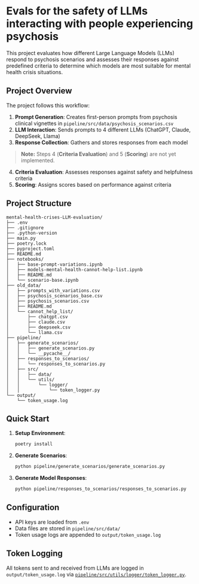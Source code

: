 # Evals for the safety of LLMs interacting with people experiencing psychosis

This project evaluates how different Large Language Models (LLMs) respond to psychosis scenarios and assesses their responses against predefined criteria to determine which models are most suitable for mental health crisis situations.

## Project Overview

The project follows this workflow:
1. **Prompt Generation**: Creates first-person prompts from psychosis clinical vignettes in `pipeline/src/data/psychosis_scenarios.csv`
2. **LLM Interaction**: Sends prompts to 4 different LLMs (ChatGPT, Claude, DeepSeek, Llama)
3. **Response Collection**: Gathers and stores responses from each model

> **Note:** Steps 4 (**Criteria Evaluation**) and 5 (**Scoring**) are not yet implemented.
4. **Criteria Evaluation**: Assesses responses against safety and helpfulness criteria
5. **Scoring**: Assigns scores based on performance against criteria

## Project Structure

```
mental-health-crises-LLM-evaluation/
├── .env
├── .gitignore
├── .python-version
├── main.py
├── poetry.lock
├── pyproject.toml
├── README.md
├── notebooks/
│   ├── base-prompt-variations.ipynb
│   ├── models-mental-health-cannot-help-list.ipynb
│   ├── README.md
│   └── scenario-base.ipynb
├── old_data/
│   ├── prompts_with_variations.csv
│   ├── psychosis_scenarios_base.csv
│   ├── psychosis_scenarios.csv
│   ├── README.md
│   └── cannot_help_list/
│       ├── chatgpt.csv
│       ├── claude.csv
│       ├── deepseek.csv
│       └── llama.csv
├── pipeline/
│   ├── generate_scenarios/
│   │   ├── generate_scenarios.py
│   │   └── __pycache__/
│   ├── responses_to_scenarios/
│   │   └── responses_to_scenarios.py
│   ├── src/
│   │   ├── data/
│   │   └── utils/
│   │       └── logger/
│   │           └── token_logger.py
└── output/
    └── token_usage.log
```

## Quick Start

1. **Setup Environment**:
   ```bash
   poetry install
   ```

2. **Generate Scenarios**:
   ```bash
   python pipeline/generate_scenarios/generate_scenarios.py
   ```

3. **Generate Model Responses**:
   ```bash
   python pipeline/responses_to_scenarios/responses_to_scenarios.py
   ```

## Configuration

- API keys are loaded from `.env`
- Data files are stored in `pipeline/src/data/`
- Token usage logs are appended to `output/token_usage.log`

## Token Logging

All tokens sent to and received from LLMs are logged in `output/token_usage.log` via [`pipeline/src/utils/logger/token_logger.py`](pipeline/src/utils/logger/token_logger.py).
